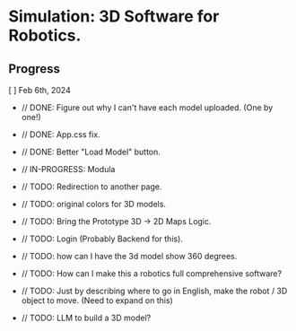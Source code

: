 # Simulation: 3D Software for Robotics.



## Progress

[ ] Feb 6th, 2024 
- // DONE: Figure out why I can't have each model uploaded. (One by one!)
- // DONE: App.css fix. 
- // DONE: Better "Load Model" button.
- // IN-PROGRESS: Modula

- // TODO: Redirection to another page. 
- // TODO: original colors for 3D models. 
- // TODO: Bring the Prototype 3D -> 2D Maps Logic. 
- // TODO: Login (Probably Backend for this). 
- // TODO: how can I have the 3d model show 360 degrees. 
- // TODO: How can I make this a robotics full comprehensive software?
- // TODO: Just by describing where to go in English, make the robot / 3D object to move. (Need to expand on this)
- // TODO: LLM to build a 3D model?

